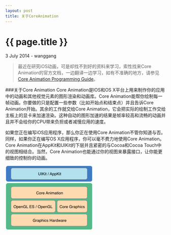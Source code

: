 ```yaml
---
layout: post
title: 关于CoreAnimation
---
```


{{ page.title }}
================

<p class="meta">3 July 2014 - wanggang</p>

> 最近在研究iOS动画，可是却找不到好的资料来学习，索性找来Core Animation的官方文档，一边翻译一边学习，如有不准确的地方，请参见[Core Animation Programming Guide](https://developer.apple.com/library/ios/documentation/Cocoa/Conceptual/CoreAnimation_guide/Introduction/Introduction.html "Core Animation Programming Guide")。

###关于Core Animation
Core Animation是IOS和OS X平台上用来制作你的应用中的动画和其他视觉元素的图形渲染和动画库。Core Animation能帮你绘制每一帧动画。你要做的只是配置一些参数（比如开始点和结束点）并且告诉Core Animation开始。其余的工作就交给Core Animation，它会把实际的绘制工作交给主板上的显卡来加速渲染。这种自动的图形加速的结果是帧率较高和流畅的动画并且并不会给你的CPU带来负担或者减慢应用的速度。

如果您正在编写iOS应用程序，那么你正在使用Core Animation不管你知道与否。同样，如果你正在编写OS X应用程序，你可以毫不费力地使用Core Animation。Core Animation在AppKit和UIKit的下层并且紧密的与Cocoa和Cocoa Touch中的视图相结合。当然，Core Animation也能通过你的视图来暴露接口，让你能更细致的控制你的动画。


[a1]: /images/CoreAnimation.jpg  "Core Animation"

![Alt text][a1]

